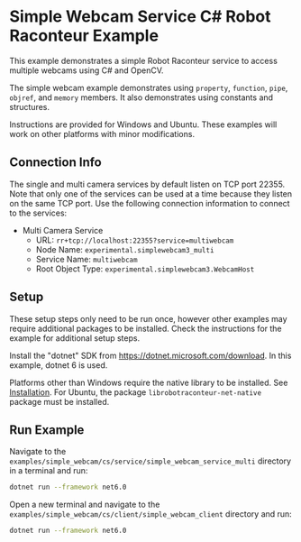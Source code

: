 # Simple Webcam Service C\# Robot Raconteur Example

This example demonstrates a simple Robot Raconteur service to access multiple webcams using C\# and OpenCV.

The simple webcam example demonstrates using `property`, `function`, `pipe`, `objref`, and `memory` members. It also
demonstrates using constants and structures.

Instructions are provided for Windows and Ubuntu. These examples will work
on other platforms with minor modifications.

## Connection Info

The single and multi camera services by default listen on TCP port 22355. Note that only
one of the services can be used at a time because they listen on the same TCP port. Use the following connection
information to connect to the services:

- Multi Camera Service
  - URL: `rr+tcp://localhost:22355?service=multiwebcam`
  - Node Name: `experimental.simplewebcam3_multi`
  - Service Name: `multiwebcam`
  - Root Object Type: `experimental.simplewebcam3.WebcamHost`

## Setup

These setup steps only need to be run once, however other examples may require additional packages to be installed.
Check the instructions for the example for additional setup steps.

Install the "dotnet" SDK from https://dotnet.microsoft.com/download. In this example, dotnet 6 is used.

Platforms other than Windows require the native library to be installed. See
[Installation](https://github.com/robotraconteur/robotraconteur/blob/master/docs/common/installation.md). For
Ubuntu, the package `librobotraconteur-net-native` package must be installed.

## Run Example

Navigate to the `examples/simple_webcam/cs/service/simple_webcam_service_multi` directory in a terminal and run:

```bash
dotnet run --framework net6.0
```

Open a new terminal and navigate to the `examples/simple_webcam/cs/client/simple_webcam_client` directory and run:

```bash
dotnet run --framework net6.0
```
